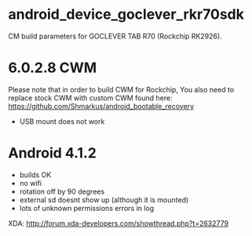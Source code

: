 android_device_goclever_rkr70sdk
================================

CM build parameters for GOCLEVER TAB R70 (Rockchip RK2926).

6.0.2.8 CWM
===========
Please note that in order to build CWM for Rockchip, You also need to replace
stock CWM with custom CWM found here: https://github.com/Shmarkus/android_bootable_recovery
- USB mount does not work

Android 4.1.2 
=============
- builds OK
- no wifi
- rotation off by 90 degrees
- external sd doesnt show up (although it is mounted)
- lots of unknown permissions errors in log

XDA: http://forum.xda-developers.com/showthread.php?t=2632779
